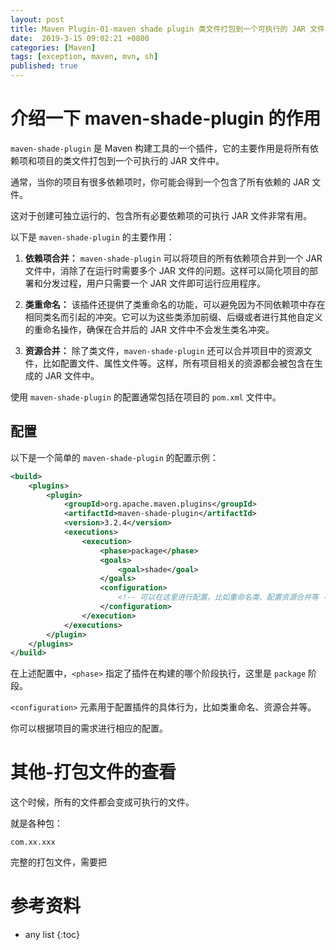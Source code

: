 ```yaml
---
layout: post
title: Maven Plugin-01-maven shade plugin 类文件打包到一个可执行的 JAR 文件中
date:  2019-3-15 09:02:21 +0800
categories: [Maven]
tags: [exception, maven, mvn, sh]
published: true
---
```


# 介绍一下 maven-shade-plugin 的作用

`maven-shade-plugin` 是 Maven 构建工具的一个插件，它的主要作用是将所有依赖项和项目的类文件打包到一个可执行的 JAR 文件中。

通常，当你的项目有很多依赖项时，你可能会得到一个包含了所有依赖的 JAR 文件。

这对于创建可独立运行的、包含所有必要依赖项的可执行 JAR 文件非常有用。

以下是 `maven-shade-plugin` 的主要作用：

1. **依赖项合并：** `maven-shade-plugin` 可以将项目的所有依赖项合并到一个 JAR 文件中，消除了在运行时需要多个 JAR 文件的问题。这样可以简化项目的部署和分发过程，用户只需要一个 JAR 文件即可运行应用程序。

2. **类重命名：** 该插件还提供了类重命名的功能，可以避免因为不同依赖项中存在相同类名而引起的冲突。它可以为这些类添加前缀、后缀或者进行其他自定义的重命名操作，确保在合并后的 JAR 文件中不会发生类名冲突。

3. **资源合并：** 除了类文件，`maven-shade-plugin` 还可以合并项目中的资源文件，比如配置文件、属性文件等。这样，所有项目相关的资源都会被包含在生成的 JAR 文件中。

使用 `maven-shade-plugin` 的配置通常包括在项目的 `pom.xml` 文件中。

## 配置

以下是一个简单的 `maven-shade-plugin` 的配置示例：

```xml
<build>
    <plugins>
        <plugin>
            <groupId>org.apache.maven.plugins</groupId>
            <artifactId>maven-shade-plugin</artifactId>
            <version>3.2.4</version>
            <executions>
                <execution>
                    <phase>package</phase>
                    <goals>
                        <goal>shade</goal>
                    </goals>
                    <configuration>
                        <!-- 可以在这里进行配置，比如重命名类、配置资源合并等 -->
                    </configuration>
                </execution>
            </executions>
        </plugin>
    </plugins>
</build>
```

在上述配置中，`<phase>` 指定了插件在构建的哪个阶段执行，这里是 `package` 阶段。

`<configuration>` 元素用于配置插件的具体行为，比如类重命名、资源合并等。

你可以根据项目的需求进行相应的配置。

# 其他-打包文件的查看

这个时候，所有的文件都会变成可执行的文件。

就是各种包：

```
com.xx.xxx
```

完整的打包文件，需要把

# 参考资料 



* any list
{:toc}